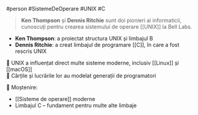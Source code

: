 #person  #SistemeDeOperare #UNIX #C

> **Ken Thompson** și **Dennis Ritchie** sunt doi pionieri ai informaticii, cunoscuți pentru crearea sistemului de operare [[UNIX]] la Bell Labs.

- **Ken Thompson**: a proiectat structura UNIX și limbajul B  
- **Dennis Ritchie**: a creat limbajul de programare [[C]], în care a fost rescris UNIX

🎯 UNIX a influențat direct multe sisteme moderne, inclusiv [[Linux]] și [[macOS]]  
🧠 Cărțile și lucrările lor au modelat generații de programatori

📌 Moștenire:
- [[Sisteme de operare]] moderne
- Limbajul C – fundament pentru multe alte limbaje